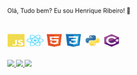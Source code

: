 Olá, Tudo bem? Eu sou Henrique Ribeiro! 👋


##

<div style="display: inline_block"> <br>
  <img  align="center" alt="Henk-Js"    height="30" width="40" src="https://raw.githubusercontent.com/devicons/devicon/master/icons/javascript/javascript-plain.svg">
  <img  align="center" alt="Henk-React" height="30" width="40" src="https://raw.githubusercontent.com/devicons/devicon/master/icons/react/react-original.svg">
  <img  align="center" alt="Henk-HTML"  height="30" width="40" src="https://raw.githubusercontent.com/devicons/devicon/master/icons/html5/html5-original.svg">
  <img  align="center" alt="Henk-CSS"   height="30" width="40" src="https://raw.githubusercontent.com/devicons/devicon/master/icons/css3/css3-original.svg">
  <img  align="center" alt="Henk-Python" height="30" width="40" src="https://raw.githubusercontent.com/devicons/devicon/master/icons/python/python-original.svg">
  <img  align="center" alt="Henk-Csharp" height="30" width="40" src="https://raw.githubusercontent.com/devicons/devicon/master/icons/csharp/csharp-original.svg">
 </div>

  ##
  
<div> 
  <a href="https://www.instagram.com/henk_ribeiro/" target="_blank"> <img src="https://img.shields.io/badge/Instagram-E4405F?style=for-the-badge&logo=instagram&logoColor=white" target="_blank"> 
  </a>
  <a href="mailto:henkribeiro@outlook.com"> <img src="https://img.shields.io/badge/Microsoft_Outlook-0078D4?style=for-the-badge&logo=microsoft-outlook&logoColor=white" target="_blank">
  </a>
  <a href="https://www.linkedin.com/in/henrique-fonseca-ribeiro/" target="_blank"> <img src="https://img.shields.io/badge/LinkedIn-0077B5?style=for-the-badge&logo=linkedin&logoColor=white" target="_blank"> 
  </a>
</div>
